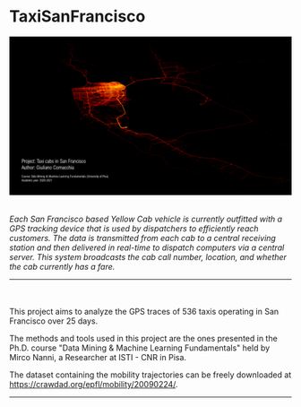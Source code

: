 # TaxiSanFrancisco

<img src="https://github.com/GiulianoCornacchia/TaxiSanFrancisco/raw/main/src/img/cover_project.png"></img>
<br><br>

<i>Each San Francisco based Yellow Cab vehicle is currently outfitted with a GPS tracking device that is used by dispatchers to efficiently reach customers. The data is transmitted from each cab to a central receiving station and then delivered in real-time to dispatch computers via a central server. This system broadcasts the cab call number, location, and whether the cab currently has a fare.</i>
___
<br><br>
This project aims to analyze the GPS traces of 536 taxis operating in San Francisco over 25 days.

The methods and tools used in this project are the ones presented in the Ph.D. course "Data Mining & Machine Learning Fundamentals" held by Mirco Nanni, a Researcher at ISTI - CNR in Pisa.

The dataset containing the mobility trajectories can be freely downloaded at https://crawdad.org/epfl/mobility/20090224/.
___
